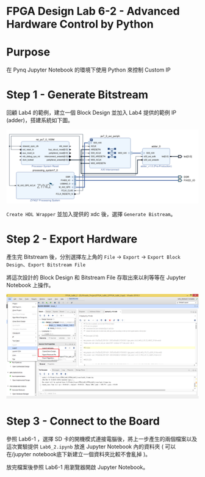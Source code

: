 FPGA Design Lab 6-2 - Advanced Hardware Control by Python
==================================================

# Purpose

在 Pynq Jupyter Notebook 的環境下使用 Python 來控制 Custom IP

# Step 1 - Generate Bitstream

回顧 Lab4 的範例，建立一個 Block Design 並加入 Lab4 提供的範例 IP (adder)，搭建系統如下圖。

![Block Design](images/blockdesign.png)

`Create HDL Wrapper` 並加入提供的 xdc 後，選擇 `Generate Bistream`。

# Step 2 - Export Hardware

產生完 Bitstream 後，分別選擇左上角的 `File` -> `Export` -> `Export Block Design`、`Export Bitstream File`

將這次設計的 Block Design 和 Bitstream File 存取出來以利等等在 Jupyter Notebook 上操作。

![Export Hardware](images/exporthardware.png)

# Step 3 - Connect to the Board

參照 Lab6-1 ，選擇 SD 卡的開機模式連接電腦後，將上一步產生的兩個檔案以及這次實驗提供 `Lab6_2.ipynb` 放進 Jupyter Notebook 內的資料夾 ( 可以在/jupyter notebook底下新建立一個資料夾比較不會亂掉 )。

放完檔案後參照 Lab6-1 用瀏覽器開啟 Jupyter Notebook。
